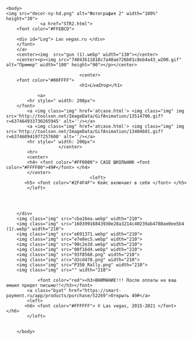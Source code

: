 <!DOCTYPE html>
<html>
	<head>
		<meta charset="UTF-8">
		<title>Las vegas</title>
		<link href="style.css" rel="stylesheet" type="text/css"/>
		<link rel="shortcut icon" href="android-chrome-192x192.png" type="">
	</head>
	
	<body>
	<img src="decor-ny-hd.png" alt="Фотография 2" width="100%" height="30">
				 <a href="STR2.html">
		<font color="#FFEBCD">	
	   
		<div id="Log"> 𝘓𝘢𝘴 𝘷𝘦𝘨𝘢𝘴.ru </div>
		</font>
		</a>
		<center><img  src="gun (1).webp" width="130"></center>
		<center><p><img src="74043b11818c7a40ae726b01c8eb4a43_w200.gif" alt="Пример" width="100" height="90"></p></center>
		
								<center>
		<font color="#00FFFF"> 
								<h1>𝘓𝘪𝘷𝘦𝘋𝘳𝘰𝘱</h1>
								
				<a>				
			<hr style=" width: 200px"> 
		</font>
			<a <img class="img" href='atcase.html'> <img class="img" img src='http://toolson.net/ImageData/GifAnimation/13514706.gif?r=637464933730265945' alt=''/></a>
			<a <img class="img" href='atcase.html'> <img class="img" img src='http://toolson.net/ImageData/GifAnimation/13404681.gif?r=637460941977257600' alt=''/></a>
			<hr style=" width: 200px"> 
						</center>
			<hr>
			<center>
			<h4> <font color="#FF0000"> CASE ШКОЛЬНИК <font color="#FFFF00">49₽</font> </h4>
			</center>
									<left>
		   <h5> <font color="#2F4F4F"> Кейс включает в себя </font> </h5>
			</left>
			
		
		
				
		</div>
		<img class="img" src="cba16ea.webp" width="210">
		<img class="img" src="16039916843930e28a3214c40239ab4780ae0ee5b4 (1).webp" width="210">
		<img class="img" src="e691371.webp" width="210"> 
		<img class="img" src="e7e0ec5.webp" width="210">
		<img class="img" src="90c2e3d.webp" width="210">
		<img class="img" src="00f16d4.webp" width="210">
		<img class="img" src="93f8568.png" width="210">
		<img class="img" src="d3cd478.png" width="210">
		<img class="img" src="P350_Rally.png" width="210">
		<img class="img" src="" width="210">
				
				<font color="red"><h3>ВНИМАНИЕ!!! После оплаты на ваш емаил придет письмо!!</h3></font>
			<a class="byat" href="https://smart-payment.ru/app/products/purchase/52269">Открыть 49₽</a>
			<left>
		   <h6> <font color="#FFFFFF"> © Las vegas, 2015-2021 </font> </h6>
			</left>
			
		
		</body>


</html>
